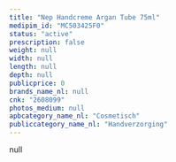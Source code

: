 ```yaml
---
title: "Nep Handcreme Argan Tube 75ml"
medipim_id: "MC503425F0"
status: "active"
prescription: false
weight: null
width: null
length: null
depth: null
publicprice: 0
brands_name_nl: null
cnk: "2608099"
photos_medium: null
apbcategory_name_nl: "Cosmetisch"
publiccategory_name_nl: "Handverzorging"
---
```

null
